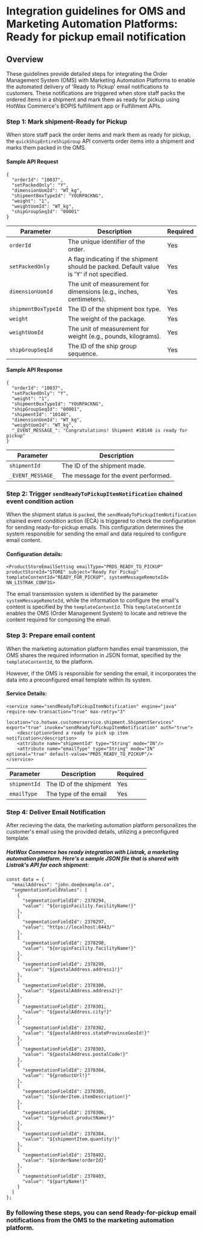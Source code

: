 # Integration guidelines for OMS and Marketing Automation Platforms: Ready for pickup email notification

## Overview

These guidelines provide detailed steps for integrating the Order Management System (OMS) with Marketing Automation Platforms to enable the automated delivery of 'Ready to Pickup' email notifications to customers. These notifications are triggered when store staff packs the ordered items in a shipment and mark them as ready for pickup using  HotWax Commerce's BOPIS fulfillment app or Fulfillment APIs.

### Step 1: Mark shipment-Ready for Pickup

When store staff pack the order items and mark them as ready for pickup, the `quickShipEntireShipGroup` API converts order items into a shipment and marks them packed in the OMS.

#### Sample API Request 

```
{
  "orderId": "10037",
  "setPackedOnly": "Y",
  "dimensionUomId": "WT_kg",
  "shipmentBoxTypeId": "YOURPACKNG",
  "weight": "1",
  "weightUomId": "WT_kg",
  "shipGroupSeqId": "00001"
}
```
| Parameter              | Description                                                                                 | Required |
| ---------------------- | --------------------------------------------------------------------------------------------| -------- |
| `orderId`              | The unique identifier of the order.                                                         |    Yes   |
| `setPackedOnly`        | A flag indicating if the shipment should be packed. Default value is 'Y' if not specified.  |    Yes   |
| `dimensionUomId`       | The unit of measurement for dimensions (e.g., inches, centimeters).                         |    Yes   |
| `shipmentBoxTypeId`    | The ID of the shipment box type.                                                            |    Yes   |
| `weight`               | The weight of the package.                                                                  |    Yes   |
| `weightUomId`          | The unit of measurement for weight (e.g., pounds, kilograms).                               |    Yes   |
| `shipGroupSeqId`       | The ID of the ship group sequence.                                                          |    Yes   |


#### Sample API Response

```
{
  "orderId": "10037",
  "setPackedOnly": "Y",
  "weight": "1",
  "shipmentBoxTypeId": "YOURPACKNG",
  "shipGroupSeqId": "00001",
  "shipmentId": "10140",
  "dimensionUomId": "WT_kg",
  "weightUomId": "WT_kg",
  "_EVENT_MESSAGE_": "Congratulations! Shipment #10140 is ready for pickup"
}
```
| Parameter      | Description                                |
| -------------- | ------------------------------------------ |
| `shipmentId`   | The ID of the shipment made.               |
| `_EVENT_MESSAGE_` | The message for the event performed.    |


### Step 2: Trigger `sendReadyToPickupItemNotification` chained event condition action

When the shipment status is `packed`, the `sendReadyToPickupItemNotification` chained event condition action (ECA) is triggered to check the configuration for sending ready-for-pickup emails. This configuration determines the system responsible for sending the email and data required to configure email content. 

#### Configuration details: 

```
<ProductStoreEmailSetting emailType="PRDS_READY_TO_PICKUP" productStoreId="STORE" subject="Ready For Pickup" templateContentId="READY_FOR_PICKUP", systemMessageRemoteId= NN_LISTRAK_CONFIG>
```
The email transmission system is identified by the parameter `systemMessageRemoteId`, while the information to configure the email's content is specified by the `templateContentId`. This `templateContentId` enables the OMS (Order Management System) to locate and retrieve the content required for composing the email.

### Step 3: Prepare email content

When the marketing automation platform handles email transmission, the OMS shares the required information in JSON format, specified by the `templateContentId`, to the platform. 

However, if the OMS is responsible for sending the email, it incorporates the data into a preconfigured email template within its system.

#### Service Details:
```
<service name="sendReadyToPickupItemNotification" engine="java" require-new-transaction="true" max-retry="3"
         location="co.hotwax.customerservice.shipment.ShipmentServices" export="true" invoke="sendReadyToPickupItemNotification" auth="true">
    <description>Send a ready to pick up item notification</description>
    <attribute name="shipmentId" type="String" mode="IN"/>
    <attribute name="emailType" type="String" mode="IN" optional="true" default-value="PRDS_READY_TO_PICKUP"/>
</service>
```

| Parameter | Description | Required |
|-----------|-------------|----------|
| `shipmentId` | The ID of the shipment | Yes |
| `emailType` | The type of the email | Yes |

### Step 4: Deliver Email Notification

After recieving the data, the marketing automation platform personalizes the customer's email using the provided details, utilizing a preconfigured template. 

##### HotWax Commerce has ready integration with Listrak, a marketing automation platform. Here's a sample JSON file that is shared with Listrak's API for each shipment:
```
const data = {
  "emailAddress": "john.doe@example.co",
  "segmentationFieldValues": [
    {
      "segmentationFieldId": 2378294,
      "value": "${originFacility.facilityName!}"
    },
    {
      "segmentationFieldId": 2378297,
      "value": "https://localhost:8443/"
    },
    {
      "segmentationFieldId": 2378298,
      "value": "${originFacility.facilityName!}"
    },
    {
      "segmentationFieldId": 2378299,
      "value": "${postalAddress.address1!}"
    },
    {
      "segmentationFieldId": 2378300,
      "value": "${postalAddress.address2!}"
    },
    {
      "segmentationFieldId": 2378301,
      "value": "${postalAddress.city!}"
    },
    {
      "segmentationFieldId": 2378302,
      "value": "${postalAddress.stateProvinceGeoId!}"
    },
    {
      "segmentationFieldId": 2378303,
      "value": "${postalAddress.postalCode!}"
    },
    {
      "segmentationFieldId": 2378304,
      "value": "${productUrl!}"
    },
    {
      "segmentationFieldId": 2378305,
      "value": "${orderItem.itemDescription!}"
    },
    {
      "segmentationFieldId": 2378306,
      "value": "${product.productName!}"
    },
    {
      "segmentationFieldId": 2378384,
      "value": "${shipmentItem.quantity!}"
    },
    {
      "segmentationFieldId": 2378402,
      "value": "${orderName!orderId}"
    },
    {
      "segmentationFieldId": 2378403,
      "value": "${partyName!}"
    }
  ]
};
```

### By following these steps, you can send Ready-for-pickup email notifications from the OMS to the marketing automation platform.
